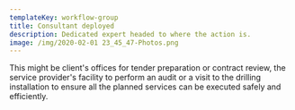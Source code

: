 ```yaml
---
templateKey: workflow-group
title: Consultant deployed
description: Dedicated expert headed to where the action is.
image: /img/2020-02-01 23_45_47-Photos.png
---
```

This might be client's offices for tender preparation or contract review, the service provider's facility to perform an audit or a visit to the drilling installation to ensure all the planned services can be executed safely and efficiently.
